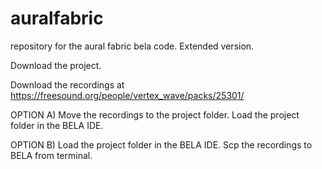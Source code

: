 # auralfabric

repository for the aural fabric bela code. Extended version.

Download the project.

Download the recordings at https://freesound.org/people/vertex_wave/packs/25301/

OPTION A)
Move the recordings to the project folder.
Load the project folder in the BELA IDE.

OPTION B)
Load the project folder in the BELA IDE.
Scp the recordings to BELA from terminal.
